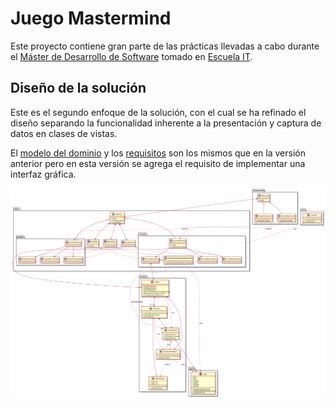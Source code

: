 # Juego Mastermind
Este proyecto contiene gran parte de las prácticas llevadas a cabo durante el
[Máster de Desarrollo de Software](https://escuela.it/master-desarrollo-software)
tomado en [Escuela IT](https://escuela.it).

## Diseño de la solución
Este es el segundo enfoque de la solución, con el cual se ha refinado el diseño
separando la funcionalidad inherente a la presentación y captura de datos en clases
de vistas.

El [modelo del dominio](docs/escuelait/Mastermind.pdf) y los [requisitos](docs/escuelait/index.html)
son los mismos que en la versión anterior pero en esta versión se agrega el requisito
de implementar una interfaz gráfica.

![Diagrama de clases de diseño](docs/design-class-diagram.svg)
